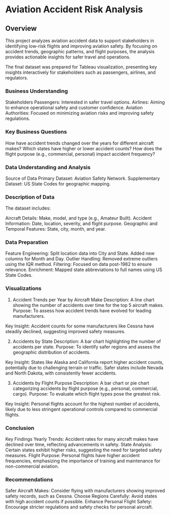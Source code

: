 # Aviation Accident Risk Analysis

## Overview
This project analyzes aviation accident data to support stakeholders in identifying low-risk flights and improving aviation safety. By focusing on accident trends, geographic patterns, and flight purposes, the analysis provides actionable insights for safer travel and operations.

The final dataset was prepared for Tableau visualization, presenting key insights interactively for stakeholders such as passengers, airlines, and regulators.

### Business Understanding
Stakeholders
Passengers: Interested in safer travel options.
Airlines: Aiming to enhance operational safety and customer confidence.
Aviation Authorities: Focused on minimizing aviation risks and improving safety regulations.

### Key Business Questions
How have accident trends changed over the years for different aircraft makes?
Which states have higher or lower accident counts?
How does the flight purpose (e.g., commercial, personal) impact accident frequency?

### Data Understanding and Analysis
Source of Data
Primary Dataset: Aviation Safety Network.
Supplementary Dataset: US State Codes for geographic mapping.

### Description of Data
The dataset includes:

Aircraft Details: Make, model, and type (e.g., Amateur Built).
Accident Information: Date, location, severity, and flight purpose.
Geographic and Temporal Features: State, city, month, and year.

### Data Preparation
Feature Engineering:
Split location data into City and State.
Added new columns for Month and Day.
Outlier Handling:
Removed extreme outliers using the IQR method.
Filtering:
Focused on data post-1982 to ensure relevance.
Enrichment:
Mapped state abbreviations to full names using US State Codes.

### Visualizations
1. Accident Trends per Year by Aircraft Make
Description: A line chart showing the number of accidents over time for the top 5 aircraft makes.
Purpose: To assess how accident trends have evolved for leading manufacturers.

Key Insight:
Accident counts for some manufacturers like Cessna have steadily declined, suggesting improved safety measures.

2. Accidents by State
Description: A bar chart highlighting the number of accidents per state.
Purpose: To identify safer regions and assess the geographic distribution of accidents.

 Key Insight:
States like Alaska and California report higher accident counts, potentially due to challenging terrain or traffic.
Safer states include Nevada and North Dakota, with consistently fewer accidents.

3. Accidents by Flight Purpose
Description: A bar chart or pie chart categorizing accidents by flight purpose (e.g., personal, commercial, cargo).
Purpose: To evaluate which flight types pose the greatest risk.

Key Insight:
Personal flights account for the highest number of accidents, likely due to less stringent operational controls compared to commercial flights.

### Conclusion
Key Findings
Yearly Trends: Accident rates for many aircraft makes have declined over time, reflecting advancements in safety.
State Analysis: Certain states exhibit higher risks, suggesting the need for targeted safety measures.
Flight Purpose: Personal flights have higher accident frequencies, emphasizing the importance of training and maintenance for non-commercial aviation.

### Recommendations
Safer Aircraft Makes: Consider flying with manufacturers showing improved safety records, such as Cessna.
Choose Regions Carefully: Avoid states with high accident counts if possible.
Enhance Personal Flight Safety: Encourage stricter regulations and safety checks for personal aircraft.